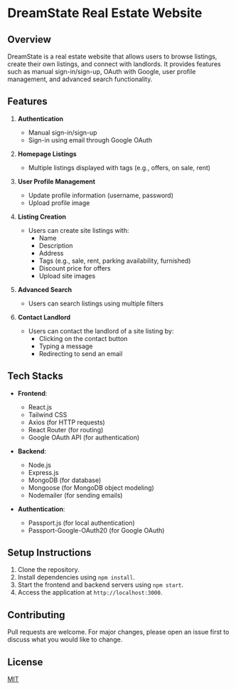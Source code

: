 # DreamState Real Estate Website

## Overview

DreamState is a real estate website that allows users to browse listings, create their own listings, and connect with landlords. It provides features such as manual sign-in/sign-up, OAuth with Google, user profile management, and advanced search functionality.

## Features

1. **Authentication**
   - Manual sign-in/sign-up
   - Sign-in using email through Google OAuth

2. **Homepage Listings**
   - Multiple listings displayed with tags (e.g., offers, on sale, rent)

3. **User Profile Management**
   - Update profile information (username, password)
   - Upload profile image

4. **Listing Creation**
   - Users can create site listings with:
     - Name
     - Description
     - Address
     - Tags (e.g., sale, rent, parking availability, furnished)
     - Discount price for offers
     - Upload site images

5. **Advanced Search**
   - Users can search listings using multiple filters

6. **Contact Landlord**
   - Users can contact the landlord of a site listing by:
     - Clicking on the contact button
     - Typing a message
     - Redirecting to send an email

## Tech Stacks

- **Frontend**:
  - React.js
  - Tailwind CSS
  - Axios (for HTTP requests)
  - React Router (for routing)
  - Google OAuth API (for authentication)

- **Backend**:
  - Node.js
  - Express.js
  - MongoDB (for database)
  - Mongoose (for MongoDB object modeling)
  - Nodemailer (for sending emails)

- **Authentication**:
  - Passport.js (for local authentication)
  - Passport-Google-OAuth20 (for Google OAuth)

## Setup Instructions

1. Clone the repository.
2. Install dependencies using `npm install`.
3. Start the frontend and backend servers using `npm start`.
4. Access the application at `http://localhost:3000`.

## Contributing

Pull requests are welcome. For major changes, please open an issue first to discuss what you would like to change.

## License

[MIT](https://choosealicense.com/licenses/mit/)
